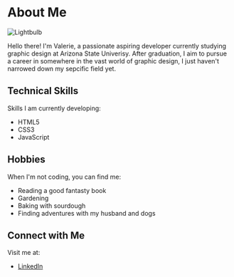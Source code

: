 <!DOCTYPE html>
<html lang="en">
<head>
    <meta charset="UTF-8">
    <meta name="viewport" content="width=device-width, initial-scale=1.0">
</head>
<body>
    <h1>About Me</h1>
     <img src="C:\Users\Bambo\OneDrive\Documents\git215\m2\Extra Credit" alt="Lightbulb">
    <p>Hello there! I'm Valerie, a passionate aspiring developer currently studying graphic design at Arizona State Univerisy. After graduation, I aim to pursue a career in somewhere in the vast world of graphic design, I just haven't narrowed down my sepcific field yet.</p>
    <h2>Technical Skills</h2>
      <p>Skills I am currently developing:</p>
        <ul>
            <li>HTML5</li>
            <li>CSS3</li>
            <li>JavaScript</li> 
        </ul>
    <h2>Hobbies</h2>
      <p>When I'm not coding, you can find me:</p>
      <ul>
          <li>Reading a good fantasty book</li>
          <li>Gardening</li>
          <li>Baking with sourdough</li>
          <li>Finding adventures with my husband and dogs</li>
      </ul>
    <h2>Connect with Me</h2>
      <p>Visit me at:</p>
        <ul>
            <li><a href="https://www.linkedin.com/in/valerie-c-08709947/">LinkedIn</a></li>
        </ul>
</body>
</html>
